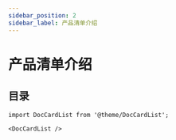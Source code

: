 ```yaml
---
sidebar_position: 2
sidebar_label: 产品清单介绍
---
```


# 产品清单介绍

## 目录

```mdx-code-block
import DocCardList from '@theme/DocCardList';

<DocCardList />
```
